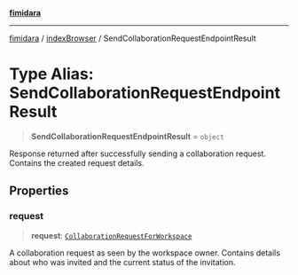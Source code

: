 [**fimidara**](../../README.md)

***

[fimidara](../../modules.md) / [indexBrowser](../README.md) / SendCollaborationRequestEndpointResult

# Type Alias: SendCollaborationRequestEndpointResult

> **SendCollaborationRequestEndpointResult** = `object`

Response returned after successfully sending a collaboration request. Contains the created request details.

## Properties

### request

> **request**: [`CollaborationRequestForWorkspace`](CollaborationRequestForWorkspace.md)

A collaboration request as seen by the workspace owner. Contains details about who was invited and the current status of the invitation.
